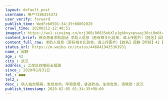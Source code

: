 ```yaml
---
layout: default_post
username: 用户7386354373
user_verify: forward
publish_time: WedFeb0501:34:35+08002020
crawl_time: 20200212-12:40:51
imageurl: https://wx1.sinaimg.cn/orj360/0083SobXly1gbkvyxpvaaj30ci0m8ta6.jpg,https://wx1.sinaimg.cn/orj360/0083SobXly1gbkvyxyg81j30ci0m8wfg.jpg,https://wx4.sinaimg.cn/orj360/0083SobXly1gbkvyy815kj30ci0m8ta3.jpg
content_brief: 肺炎患者求助超话 求助人信息（若有相关化验单，请上传图片）【姓名】闻静【年龄】42【所在城市】武汉【所在小区、社区】：江岸区四唯街五福路【患病时间】2020年1月31日【联系方式】●●●【其他紧急联系人】【病情描述】 病人独自隔离，发烧发热，呼吸衰竭，昏迷状态，生命危急，请 ...全文
content_full_raw: 求助人信息（若有相关化验单，请上传图片）【姓名】闻静【年龄】42【所在城市】武汉【所在小区、社区】：江岸区四唯街五福路【患病时间】2020年1月31日【联系方式】●●●【其他紧急联系人】【病情描述】病人独自隔离，发烧发热，呼吸衰竭，昏迷状态，生命危急，请救助！武汉
status_url: https://m.weibo.cn/status/4468419435363931
name_: 闻静
age_: 42
city_: 武汉
address_: 江岸区四唯街五福路
since_: 2020年1月31日
tel_: ●●●
tel2_: 
desc_: 病人独自隔离，发烧发热，呼吸衰竭，昏迷状态，生命危急，请救助！武汉
publish_timestamp: 2020-02-05 01:34:35+08:00
---
```

